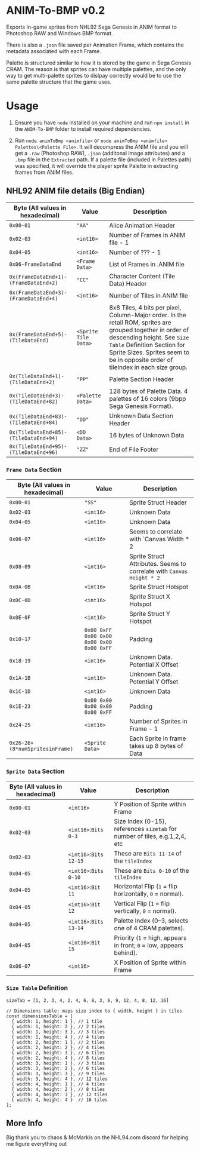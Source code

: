# ANIM-To-BMP v0.2
Exports In-game sprites from NHL92 Sega Genesis in ANIM format to Photoshop RAW and Windows BMP format.

There is also a `.json` file saved per Animation Frame, which contains the metadata associated with each Frame. 

Palette is structured similar to how it is stored by the game in Sega Genesis CRAM. The reason is that sprites can have multiple palettes, and the only way to get multi-palette sprites to dislpay correctly would be to use the same palette structure that the game uses.

# Usage
1. Ensure you have `node` installed on your machine and run `npm install` in the `ANIM-To-BMP` folder to install required dependencies.

2. Run `node animToBmp <animfile>` or `node animToBmp <animfile> Palettes\<Palette File>`. It will decompress the ANIM file and you will get a `.raw` (Photoshop RAW), `.json` (additonal image attributes) and a `.bmp` file in the `Extracted` path. If a palette file (included in Palettes path) was specified, it will override the player sprite Palette in extracting frames from ANIM files.

## NHL92 ANIM file details (Big Endian)
| Byte (All values in hexadecimal)      | Value                 | Description |
| --------                              | -------               | -------     |
| `0x00-01`                             | `"AA"`                | Alice Animation Header                            |
| `0x02-03`                             | `<int16>`             | Number of Frames in ANIM file - 1                 |
| `0x04-05`                             | `<int16>`             | Number of ??? - 1                                 |
| `0x06-FrameDataEnd`                   | `<Frame Data>`        | List of Frames in .ANIM file                      |
| `0x(FrameDataEnd+1)-(FrameDataEnd+2)` | `"CC"`                | Character Content (Tile Data) Header              |
| `0x(FrameDataEnd+3)-(FrameDataEnd+4)` | `<int16>`             | Number of Tiles in ANIM file                      |
| `0x(FrameDataEnd+5)-(TileDataEnd)`    | `<Sprite Tile Data>`  | 8x8 Tiles, 4 bits per pixel, Column-Major order. In the retail ROM, sprites are grouped together in order of descending height. See `Size Table` Definition Section for Sprite Sizes. Sprites seem to be in opposite order of tileIndex in each size group.                                        |
| `0x(TileDataEnd+1)-(TileDataEnd+2)`   | `"PP"`                | Palette Section Header                            |
| `0x(TileDataEnd+3)-(TileDataEnd+82)`  | `<Palette Data>`      | 128 bytes of Palette Data. 4 palettes of 16 colors (9bpp Sega Genesis Format).                                                                                               |
| `0x(TileDataEnd+83)-(TileDataEnd+84)`| `"DD"`                 | Unknown Data Section Header                       |
| `0x(TileDataEnd+85)-(TileDataEnd+94)`| `<DD Data>`            | 16 bytes of Unknown Data                          |
| `0x(TileDataEnd+95)-(TileDataEnd+96)`| `"ZZ"`                 | End of File Footer                                |

### `Frame Data` Section
| Byte (All values in hexadecimal)  | Value           | Description                                     |
| --------                          | -------         | -------                                         |
| `0x00-01`                         | `"SS"`          | Sprite Struct Header                            |
| `0x02-03`                         | `<int16>`       | Unknown Data                                    |
| `0x04-05`                         | `<int16>`       | Unknown Data                                    |
| `0x06-07`                         | `<int16>`       | Seems to correlate with `Canvas Width * 2       |
| `0x08-09`                         | `<int16>`       | Sprite Struct Attributes. Seems to correlate with `Canvas Height * 2`                                                                                                      |
| `0x0A-0B`                         | `<int16>`       | Sprite Struct Hotspot                           |
| `0x0C-0D`                         | `<int16>`       | Sprite Struct X Hotspot                         |
| `0x0E-0F`                         | `<int16>`       | Sprite Struct Y Hotspot                         |
| `0x10-17`                         | `0x00 0xFF 0x00 0x00 0x00 0x00 0x00 0xFF`| Padding                |
| `0x18-19`                         | `<int16>`       | Unknown Data. Potential X Offset                |
| `0x1A-1B`                         | `<int16>`       | Unknown Data. Potential Y Offset                |
| `0x1C-1D`                         | `<int16>`       | Unknown Data                                    |
| `0x1E-23`                         | `0x00 0x00 0x00 0x00 0x00 0xFF`| Padding                          |
| `0x24-25`                         | `<int16>`       | Number of Sprites in Frame - 1                  |
| `0x26-26+(8*numSpritesinFrame)`   | `<Sprite Data>` | Each Sprite in frame takes up 8 bytes of Data   |

### `Sprite Data` Section
| Byte (All values in hexadecimal)| Value                 | Description                                             |
| --------                        | -------               | -------                                                 |
| `0x00-01`                       | `<int16>`             | Y Position of Sprite within Frame                       |
| `0x02-03`                       | `<int16>`:`Bits 0-3`  | Size Index (0-15), references `sizetab` for number of tiles, e.g.1,2,4, etc                                                                                                        |
| `0x02-03`                       | `<int16>`:`Bits 12-15`| These are `Bits 11-14` of the `tileIndex`               |
| `0x04-05`                       | `<int16>`:`Bits 0-10` | These are `Bits 0-10` of the `tileIndex`                |
| `0x04-05`                       | `<int16>`:`Bit 11`    | Horizontal Flip (`1` = flip horizontally, `0` = normal).|
| `0x04-05`                       | `<int16>`:`Bit 12`    | Vertical Flip (`1` = flip vertically, `0` = normal).    |
| `0x04-05`                       | `<int16>`:`Bits 13-14`| Palette Index (0–3, selects one of 4 CRAM palettes).    |
| `0x04-05`                       | `<int16>`:`Bit 15`    | Priority (`1` = high, appears in front; `0` = low, appears behind).                                                                                                            |
| `0x06-07`                       | `<int16>`             | X Position of Sprite within Frame                       |

### `Size Table` Definition
```// value at index indicates number of 8x8 tiles. Index references sizetab lookup table
sizeTab = [1, 2, 3, 4, 2, 4, 6, 8, 3, 6, 9, 12, 4, 8, 12, 16]

// Dimensions table: maps size index to { width, height } in tiles
const dimensionsTable = [
  { width: 1, height: 1 }, // 1 tile
  { width: 1, height: 2 }, // 2 tiles
  { width: 1, height: 3 }, // 3 tiles
  { width: 1, height: 4 }, // 4 tiles
  { width: 2, height: 1 }, // 2 tiles
  { width: 2, height: 2 }, // 4 tiles
  { width: 2, height: 3 }, // 6 tiles
  { width: 2, height: 4 }, // 8 tiles
  { width: 3, height: 1 }, // 3 tiles
  { width: 3, height: 2 }, // 6 tiles
  { width: 3, height: 3 }, // 9 tiles
  { width: 3, height: 4 }, // 12 tiles
  { width: 4, height: 1 }, // 4 tiles
  { width: 4, height: 2 }, // 8 tiles
  { width: 4, height: 3 }, // 12 tiles
  { width: 4, height: 4 }  // 16 tiles
];
```
## More Info
Big thank you to chaos & McMarkis on the NHL94.com discord for helping me figure everything out